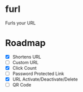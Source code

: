 # furl
Furls your URL

# Roadmap
  - [x] Shortens URL
  - [ ] Custom URL
  - [x] Click Count
  - [ ] Password Protected Link
  - [x] URL Activate/Deactivate/Delete
  - [ ] QR Code

